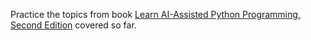 Practice the topics from book [Learn AI-Assisted Python Programming, Second Edition](<../../Learn%20AI-Assisted%20Python%20Programming,%20Second%20Edition%20(Leo%20Porter,%20Daniel%20Zingaro).pdf>) covered so far.
